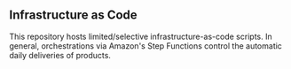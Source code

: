 <br>

## Infrastructure as Code

This repository hosts limited/selective infrastructure-as-code scripts.  In general, orchestrations via Amazon's Step Functions control the automatic daily deliveries of products.

<br>
<br>

<br>
<br>

<br>
<br>

<br>
<br>
